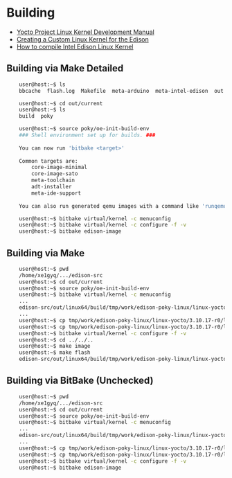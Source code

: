 Building
==

- [Yocto Project Linux Kernel Development Manual](http://www.yoctoproject.org/docs/latest/kernel-dev/kernel-dev.html)
- [Creating a Custom Linux Kernel for the Edison](http://shawnhymel.com/585/creating-a-custom-linux-kernel-for-the-edison/)
- [How to compile Intel Edison Linux Kernel](http://www.iduino.cc/index.php/2015/10/20/how-to-compile-intel-edison-linux-kernel/)

## Building via Make Detailed

```sh
    user@host:~$ ls
    bbcache  flash.log  Makefile  meta-arduino  meta-intel-edison  out  pub
```

```sh
    user@host:~$ cd out/current
    user@host:~$ ls
    build  poky
```

```sh
    user@host:~$ source poky/oe-init-build-env
    ### Shell environment set up for builds. ###
    
    You can now run 'bitbake <target>'
    
    Common targets are:
        core-image-minimal
        core-image-sato
        meta-toolchain
        adt-installer
        meta-ide-support
    
    You can also run generated qemu images with a command like 'runqemu qemux86'
```

```sh
    user@host:~$ bitbake virtual/kernel -c menuconfig
    user@host:~$ bitbake virtual/kernel -c configure -f -v
    user@host:~$ bitbake edison-image
```

## Building via Make

```sh
    user@host:~$ pwd
    /home/xe1gyq/.../edison-src
    user@host:~$ cd out/current
    user@host:~$ source poky/oe-init-build-env
    user@host:~$ bitbake virtual/kernel -c menuconfig
    ...
    edison-src/out/linux64/build/tmp/work/edison-poky-linux/linux-yocto/3.10.17-r0/linux-edison-standard-build/Makefile
    ...
    user@host:~$ cp tmp/work/edison-poky-linux/linux-yocto/3.10.17-r0/linux-edison-standard-build/.config tmp/work/edison-poky-linux/linux-yocto/3.10.17-r0/defconfig 
    user@host:~$ cp tmp/work/edison-poky-linux/linux-yocto/3.10.17-r0/linux-edison-standard-build/.config tmp/work/edison-poky-linux/linux-yocto/3.10.17-r0/linux/arch/x86/configs/i386_edison_defconfig
    user@host:~$ bitbake virtual/kernel -c configure -f -v
    user@host:~$ cd ../../..
    user@host:~$ make image
    user@host:~$ make flash
    edison-src/out/linux64/build/tmp/work/edison-poky-linux/linux-yocto/3.10.17-r0/linux-edison-standard-build/Makefile
```
## Building via BitBake (Unchecked)

```sh
    user@host:~$ pwd
    /home/xe1gyq/.../edison-src
    user@host:~$ cd out/current
    user@host:~$ source poky/oe-init-build-env
    user@host:~$ bitbake virtual/kernel -c menuconfig
    ...
    edison-src/out/linux64/build/tmp/work/edison-poky-linux/linux-yocto/3.10.17-r0/linux-edison-standard-build/Makefile
    ...
    user@host:~$ cp tmp/work/edison-poky-linux/linux-yocto/3.10.17-r0/linux-edison-standard-build/.config tmp/work/edison-poky-linux/linux-yocto/3.10.17-r0/defconfig 
    user@host:~$ cp tmp/work/edison-poky-linux/linux-yocto/3.10.17-r0/linux-edison-standard-build/.config tmp/work/edison-poky-linux/linux-yocto/3.10.17-r0/linux/arch/x86/configs/i386_edison_defconfig
    user@host:~$ bitbake virtual/kernel -c configure -f -v
    user@host:~$ bitbake edison-image
```